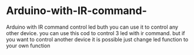 # Arduino-with-IR-command-
Arduino with IR command control led buth you can use it to control any other device.
you can use this cod to control 3 led with ir command. but if you want to control another device it is possible just change led function to your own function
